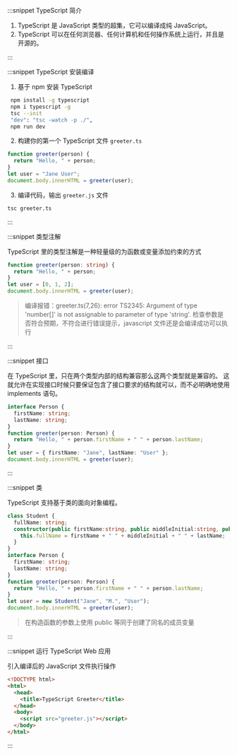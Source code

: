 :::snippet TypeScript 简介

1. TypeScript 是 JavaScript 类型的超集，它可以编译成纯 JavaScript。
2. TypeScript 可以在任何浏览器、任何计算机和任何操作系统上运行，并且是开源的。

:::

:::snippet TypeScript 安装编译

1. 基于 npm 安装 TypeScript

```bash
 npm install -g typescript
 npm i typescript -g
 tsc --init
 "dev": "tsc -watch -p ./",
 npm run dev
```

2. 构建你的第一个 TypeScript 文件 `greeter.ts`

```typescript
function greeter(person) {
  return "Hello, " + person;
}
let user = "Jane User";
document.body.innerHTML = greeter(user);
```

3. 编译代码，输出 `greeter.js` 文件

```bash
tsc greeter.ts
```

:::

:::snippet 类型注解

TypeScript 里的类型注解是一种轻量级的为函数或变量添加约束的方式

```typescript
function greeter(person: string) {
  return "Hello, " + person;
}
let user = [0, 1, 2];
document.body.innerHTML = greeter(user);
```

> 编译报错：greeter.ts(7,26): error TS2345: Argument of type 'number[]' is not assignable to parameter of type 'string'.
> 检查参数是否符合预期，不符合进行错误提示，javascript 文件还是会编译成功可以执行

:::

:::snippet 接口

在 TypeScript 里，只在两个类型内部的结构兼容那么这两个类型就是兼容的。
这就允许在实现接口时候只要保证包含了接口要求的结构就可以，而不必明确地使用 implements 语句。

```typescript
interface Person {
  firstName: string;
  lastName: string;
}
function greeter(person: Person) {
  return "Hello, " + person.firstName + " " + person.lastName;
}
let user = { firstName: "Jane", lastName: "User" };
document.body.innerHTML = greeter(user);
```

:::

:::snippet 类

TypeScript 支持基于类的面向对象编程。

```typescript
class Student {
  fullName: string;
  constructor(public firstName:string, public middleInitial:string, public lastName:string) {
    this.fullName = firstName + " " + middleInitial + " " + lastName;
  }
}
interface Person {
  firstName: string;
  lastName: string;
}
function greeter(person: Person) {
  return "Hello, " + person.firstName + " " + person.lastName;
}
let user = new Student("Jane", "M.", "User");
document.body.innerHTML = greeter(user);
```

> 在构造函数的参数上使用 public 等同于创建了同名的成员变量

:::

:::snippet 运行 TypeScript Web 应用

引入编译后的 JavaScript 文件执行操作

```html
<!DOCTYPE html>
<html>
  <head>
    <title>TypeScript Greeter</title>
  </head>
  <body>
    <script src="greeter.js"></script>
  </body>
</html>
```

:::
